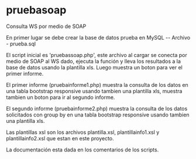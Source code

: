 # pruebasoap
Consulta WS por medio de SOAP

En primer lugar se debe crear la base de datos prueba en MySQL -- Archivo - prueba.sql

El script inicial es 'pruebassoap.php', este archivo al cargar se conecta por medio de SOAP al WS dado, ejecuta la función y lleva los resultados a la base de datos usando la plantilla xls.  Luego muestra un boton para ver el primer informe.

El primer informe (pruebainforme1.php) muestra la consulta de los datos en una tabla bootstrap responsive usando tambien una plantilla xls, muestra tambien un boton para ir al segundo informe.

El segundo informe (pruebainforme2.php) muestra la consulta de los datos solicitados con group by  en una tabla bootstrap responsive usando tambien una plantilla xls.

Las plantillas xsl son los archivos plantilla.xsl, plantillainfo1.xsl y plantillainfo2.xsl que estan en este proyecto.

La documentación esta dada en los comentarios de los scripts.


